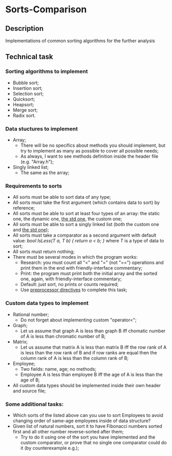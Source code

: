 # Sorts-Comparison
## Description
Implementations of common sorting algorithms for the further analysis
## Technical task
### Sorting algorithms to implement
- Bubble sort;
- Insertion sort;
- Selection sort;
- Quicksort;
- Heapsort;
- Merge sort;
- Radix sort.
### Data stuctures to implement
- Array;
  - There will be no specifics about methods you should implement, but try to implement as many as possible to cover all possible needs;
  - As always, I want to see methods definition inside the header file (e.g. "Array.h");
- Singly linked list;
  - The same as the array;
### Requirements to sorts
- All sorts must be able to sort data of any type;
- All sorts must take the first argument (which contains data to sort) by reference;
- All sorts must be able to sort at least four types of an array: the static one, the dynamic one, [the std one](https://en.cppreference.com/w/cpp/container/array), the custom one;
- All sorts must be able to sort a singly linked list (both the custom one and [the std one](https://en.cppreference.com/w/cpp/container/forward_list));
- All sorts must take a comparator as a second argument with default value: *bool IsLess(T a, T b) { return a < b; }* where *T* is a type of data to sort;
- All sorts must return nothing;
- There must be several modes in which the program works:
  - Research: you must count all "<" and "=" (not "==") operations and print them in the end with friendly-interface commentary;
  - Print: the program must print both the initial array and the sorted one, again, with friendly-interface commentary;
  - Default: just sort, no prints or counts required;
  - Use [preprocessor directives](https://en.cppreference.com/w/cpp/preprocessor/conditional) to complete this task; 
### Custom data types to implement
- Rational number;
  - Do not forget about implementing custom "operator<";
- Graph;
  - Let us assume that graph A is less than graph B iff chomatic number of A is less than chromatic number of B;
- Matrix;
  - Let us assume that matrix A is less than matrix B iff the row rank of A is less than the row rank of B and if row ranks are equal then the column rank of A is less than the column rank of B; 
- Employee;
  - Two fields: name, age; no methods;
  - Employee A is less than employee B iff the age of A is less than the age of B;
- All custom data types should be implemented inside their own header and source file;
### Some additional tasks:
- Which sorts of the listed above can you use to sort Employees to avoid changing order of same-age employees inside of data structure?
- Given list of natural numbers, sort it to have Fibonacci numbers sorted first and all other number reverse-sorted after them;
  - Try to do it using one of the sort you have implemented and the custom comparator, or prove that no single one comparator could do it (by counterexample e.g.);
